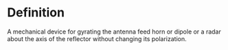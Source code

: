 # Definition

A mechanical device for gyrating the antenna feed horn or dipole or a
radar about the axis of the reflector without changing its polarization.

